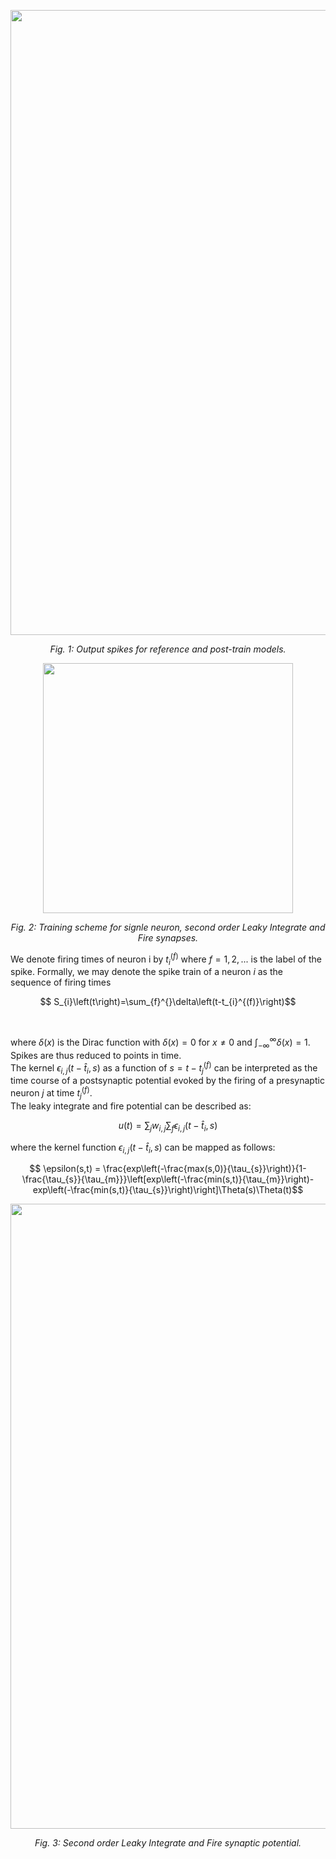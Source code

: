 <p align="center">
  <img width="1000" src="https://github.com/user-attachments/assets/c3b18fa9-ec4a-4ef7-9020-9c457cdd39b6">
</p>
<p align="center">
    <em>Fig. 1: Output spikes for reference and post-train models.</em>
</p>

<p align="center">
  <img width="400" src="https://github.com/user-attachments/assets/1aece3b6-05e2-4ad9-a84e-55172d86e200">
</p>
<p align="center">
    <em>Fig. 2: Training scheme for signle neuron, second order Leaky Integrate and Fire synapses.</em>
</p>

We denote firing times of neuron i by $t^{(f)}_{i}$	where $f =1,2,...$ is the label of the spike. Formally, we may denote the spike train of a neuron $i$ as the sequence of firing times
```math
		S_{i}\left(t\right)=\sum_{f}^{}\delta\left(t-t_{i}^{(f)}\right)
```
<br />

where  $\delta\left(x\right)$ is the Dirac function with $\delta\left(x\right)=0$ for $x\neq 0$ and $\int_{-\infty}^{\infty}\delta\left(x\right) = 1$. Spikes are thus reduced to points in time.<br />
The kernel $`\epsilon_{i,j}\left(t-\hat{t}_{i},s\right)`$ as a function of $s = t-t_{j}^{(f)}$ can be interpreted as the time course of a postsynaptic potential evoked by the firing of a presynaptic neuron $j$ at time $t_{j}^{(f)}$.
<br />
The leaky integrate and fire potential can be described as:
	
```math
		u(t) = \sum_{j}w_{i,j}\sum_{f}\epsilon_{i,j}\left(t-\hat{t}_{i},s\right)
```
where the kernel function $\epsilon_{i,j}\left(t-\hat{t}_{i},s\right)$ can be mapped as follows:
	
```math
		\epsilon(s,t) = \frac{exp\left(-\frac{max(s,0)}{\tau_{s}}\right)}{1-\frac{\tau_{s}}{\tau_{m}}}\left[exp\left(-\frac{min(s,t)}{\tau_{m}}\right)-exp\left(-\frac{min(s,t)}{\tau_{s}}\right)\right]\Theta(s)\Theta(t)
```

<p align="center">
  <img width="1000" src="https://github.com/user-attachments/assets/72ed340b-adba-421a-9eba-a2810cfbb42d">
</p>
<p align="center">
    <em>Fig. 3: Second order Leaky Integrate and Fire synaptic potential.</em>
</p>

